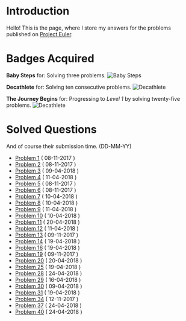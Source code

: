 # Introduction
Hello! This is the page, where I store my answers for the problems published on [Project Euler](https://projecteuler.net/).

# Badges Acquired
**Baby Steps** for: Solving three problems.
![Baby Steps](https://projecteuler.net/images/awards/award_01.png) 

**Decathlete** for: Solving ten consecutive problems.
![Decathlete](https://projecteuler.net/images/awards/award_02.png)

**The Journey Begins** for: Progressing to *Level 1* by solving twenty-five problems.
![Decathlete](https://projecteuler.net/images/awards/award_03.png)

# Solved Questions 

And of course their submission time. (DD-MM-YY)

- [Problem 1](https://projecteuler.net/problem=1)  ( 08-11-2017 )
- [Problem 2](https://projecteuler.net/problem=2)  ( 08-11-2017 )
- [Problem 3](https://projecteuler.net/problem=3)  ( 09-04-2018 )
- [Problem 4](https://projecteuler.net/problem=4)  ( 11-04-2018 )
- [Problem 5](https://projecteuler.net/problem=5)  ( 08-11-2017 )
- [Problem 6](https://projecteuler.net/problem=6)  ( 08-11-2017 )
- [Problem 7](https://projecteuler.net/problem=7)  ( 10-04-2018 )
- [Problem 8](https://projecteuler.net/problem=8)  ( 10-04-2018 )
- [Problem 9](https://projecteuler.net/problem=9)  ( 11-04-2018 )
- [Problem 10](https://projecteuler.net/problem=10) ( 10-04-2018 )
- [Problem 11](https://projecteuler.net/problem=11) ( 20-04-2018 )
- [Problem 12](https://projecteuler.net/problem=12) ( 11-04-2018 )
- [Problem 13](https://projecteuler.net/problem=13) ( 09-11-2017 )
- [Problem 14](https://projecteuler.net/problem=14) ( 19-04-2018 )
- [Problem 16](https://projecteuler.net/problem=16) ( 19-04-2018 )
- [Problem 19](https://projecteuler.net/problem=19) ( 09-11-2017 )
- [Problem 20](https://projecteuler.net/problem=20) ( 20-04-2018 )
- [Problem 25](https://projecteuler.net/problem=25) ( 19-04-2018 )
- [Problem 28](https://projecteuler.net/problem=28) ( 24-04-2018 )
- [Problem 29](https://projecteuler.net/problem=29) ( 16-04-2018 )
- [Problem 30](https://projecteuler.net/problem=30) ( 09-04-2018 )
- [Problem 31](https://projecteuler.net/problem=31) ( 19-04-2018 )
- [Problem 34](https://projecteuler.net/problem=34) ( 12-11-2017 )
- [Problem 37](https://projecteuler.net/problem=37) ( 24-04-2018 )
- [Problem 40](https://projecteuler.net/problem=40) ( 24-04-2018 )